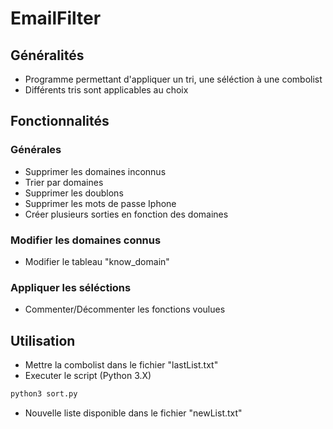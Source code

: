 # EmailFilter

## Généralités
- Programme permettant d'appliquer un tri, une séléction à une combolist
- Différents tris sont applicables au choix

## Fonctionnalités
### Générales
- Supprimer les domaines inconnus 
- Trier par domaines
- Supprimer les doublons
- Supprimer les mots de passe Iphone
- Créer plusieurs sorties en fonction des domaines

### Modifier les domaines connus
- Modifier le tableau "know_domain"

### Appliquer les séléctions
- Commenter/Décommenter les fonctions voulues

## Utilisation
- Mettre la combolist dans le fichier "lastList.txt"
- Executer le script (Python 3.X)
```sh
python3 sort.py
```
- Nouvelle liste disponible dans le fichier "newList.txt"
